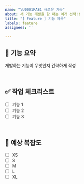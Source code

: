 ```yaml
---
name: "\U0001FAE1 새로운 기능"
about: 새 기능 개발을 할 때는 이거 선택!!
title: "[ Feature ] 기능 제목"
labels: feature
assignees: ''

---
```


## 📌 기능 요약

개발하는 기능이 무엇인지 간략하게 작성

<br />

## ✅ 작업 체크리스트

- [ ] 기능 1
- [ ] 기능 2
- [ ] 기능 3

<br />

## 📏 예상 복잡도

- [ ] XS
- [ ] S
- [ ] M
- [ ] L
- [ ] XL

